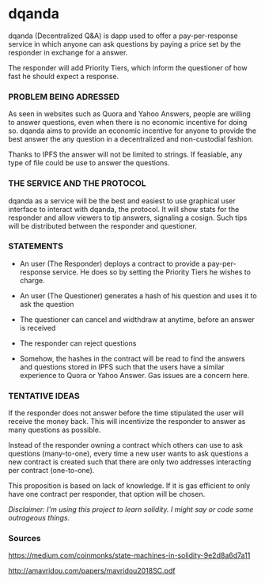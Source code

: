 # dqanda

dqanda (Decentralized Q&A) is dapp used to offer a pay-per-response service in which anyone can ask questions by paying a price set by the responder in exchange for a answer.

The responder will add Priority Tiers, which inform the questioner of how fast he should expect a response.

### PROBLEM BEING ADRESSED

As seen in websites such as Quora and Yahoo Answers, people are willing to answer questions, even when there is no economic incentive for doing so. dqanda aims to provide an economic incentive for anyone to provide the best answer the any question in a decentralized and non-custodial fashion.

Thanks to IPFS the answer will not be limited to strings. If feasiable, any type of file could be use to answer the questions.

### THE SERVICE AND THE PROTOCOL

dqanda as a service will be the best and easiest to use graphical user interface to interact with dqanda, the protocol. It will show stats for the responder and allow viewers to tip answers, signaling a cosign. Such tips will be distributed between the responder and questioner.

### STATEMENTS

- An user (The Responder) deploys a contract to provide a pay-per-response service. He does so by setting the Priority Tiers he wishes to charge.

- An user (The Questioner) generates a hash of his question and uses it to ask the question

- The questioner can cancel and widthdraw at anytime, before an answer is received

- The responder can reject questions

- Somehow, the hashes in the contract will be read to find the answers and questions stored in IPFS such that the users have a similar experience to Quora or Yahoo Answer. Gas issues are a concern here.

### TENTATIVE IDEAS

If the responder does not answer before the time stipulated the user will receive the money back. This will incentivize the responder to answer as many questions as possible.

Instead of the responder owning a contract which others can use to ask questions (many-to-one), every time a new user wants to ask questions a new contract is created such that there are only two addresses interacting per contract (one-to-one).

This proposition is based on lack of knowledge. If it is gas efficient to only have one contract per responder, that option will be chosen.

_Disclaimer: I'm using this project to learn solidity. I might say or code some outrageous things._

### Sources

https://medium.com/coinmonks/state-machines-in-solidity-9e2d8a6d7a11

http://amavridou.com/papers/mavridou2018SC.pdf